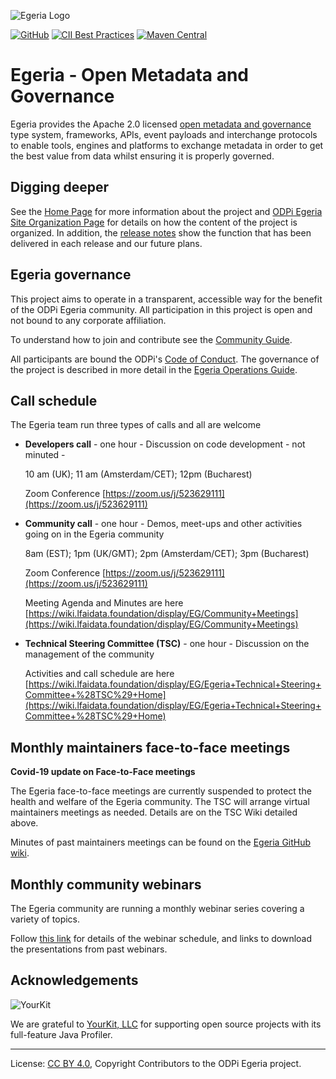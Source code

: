 <!-- SPDX-License-Identifier: CC-BY-4.0 -->
<!-- Copyright Contributors to the ODPi Egeria project. -->

![Egeria Logo](assets/img/ODPi_Egeria_Logo_color.png)

[![GitHub](https://img.shields.io/github/license/odpi/egeria)](LICENSE)
[![CII Best Practices](https://bestpractices.coreinfrastructure.org/projects/3044/badge)](https://bestpractices.coreinfrastructure.org/projects/3044)
[![Maven Central](https://img.shields.io/maven-central/v/org.odpi.egeria/egeria)](https://mvnrepository.com/artifact/org.odpi.egeria)

<!-- [![Azure](https://dev.azure.com/odpi/egeria/_apis/build/status/odpi.egeria)](https://dev.azure.com/odpi/Egeria/_build) -->
<!-- [![Quality Gate Status](https://sonarcloud.io/api/project_badges/measure?project=odpi_egeria&metric=alert_status)](https://sonarcloud.io/dashboard?id=odpi_egeria) -->


# Egeria - Open Metadata and Governance
  
Egeria provides the Apache 2.0 licensed [open metadata and governance](open-metadata-publication/website/README.md)
type system, frameworks, APIs, event payloads and interchange protocols to enable tools,
engines and platforms to exchange metadata in order to get the best
value from data whilst ensuring it is properly governed.

## Digging deeper

See the [Home Page](index.md) for more information about the project and [ODPi Egeria Site Organization Page](Content-Organization.md)
for details on how the content of the project is organized.  In addition,
the [release notes](release-notes) show the function that has been
delivered in each release and our future plans.

## Egeria governance

This project aims to operate in a transparent, accessible way for the benefit
of the ODPi Egeria community.
All participation in this project is open and not
bound to any corporate affiliation.

To understand how to join and contribute see the 
[Community Guide](./Community-Guide.md).

All participants are bound the ODPi's [Code of Conduct](https://github.com/odpi/specs/wiki/ODPi-Code-of-Conduct).
The governance of the project is described in more detail in the
[Egeria Operations Guide](./Egeria-Operations.md).

## Call schedule

The Egeria team run three types of calls and all are welcome

* **Developers call** - one hour - 
  Discussion on code development - not minuted -
  
  10 am (UK); 11 am (Amsterdam/CET); 12pm (Bucharest)
  
  Zoom Conference [https://zoom.us/j/523629111](https://zoom.us/j/523629111)
  
* **Community call** - one hour - 
  Demos, meet-ups and other activities going on in the Egeria community
  
  8am (EST); 1pm (UK/GMT); 2pm (Amsterdam/CET); 3pm (Bucharest)
  
  Zoom Conference [https://zoom.us/j/523629111](https://zoom.us/j/523629111)
 
  Meeting Agenda and Minutes are here [https://wiki.lfaidata.foundation/display/EG/Community+Meetings](https://wiki.lfaidata.foundation/display/EG/Community+Meetings)
  
* **Technical Steering Committee (TSC)** - one hour -
  Discussion on the management of the community
  
  Activities and call schedule
  are here [https://wiki.lfaidata.foundation/display/EG/Egeria+Technical+Steering+Committee+%28TSC%29+Home](https://wiki.lfaidata.foundation/display/EG/Egeria+Technical+Steering+Committee+%28TSC%29+Home)


## Monthly maintainers face-to-face meetings

**Covid-19 update on Face-to-Face meetings**

The Egeria face-to-face meetings are currently suspended
to protect the health and welfare of the Egeria community.
The TSC will arrange virtual maintainers meetings as needed.  Details are on the
TSC Wiki detailed above.

Minutes of past maintainers meetings can be found on the
[Egeria GitHub wiki](https://github.com/odpi/egeria/wiki).

## Monthly community webinars

The Egeria community are running a monthly webinar series
covering a variety of topics.

Follow [this link](https://github.com/odpi/data-governance/tree/master/webinars)
for details of the webinar schedule, and links to download
the presentations from past webinars.

## Acknowledgements

![YourKit](https://www.yourkit.com/images/yklogo.png)

We are grateful to [YourKit, LLC](https://www.yourkit.com) for supporting open source projects with its full-feature
Java Profiler.

----
License: [CC BY 4.0](https://creativecommons.org/licenses/by/4.0/),
Copyright Contributors to the ODPi Egeria project.
